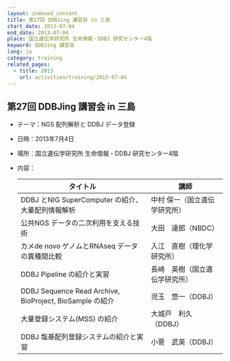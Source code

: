```yaml
---
layout: indexed_content
title: 第27回 DDBJing 講習会 in 三島
start_date: 2013-07-04
end_date: 2013-07-04
place: 国立遺伝学研究所 生命情報・DDBJ 研究センター4階
keyword: DDBJing 講習会
lang: ja
category: training
related_pages:
  - title: 2013
    url: activities/training/2013-07-04
---
```


## 第27回 DDBJing 講習会 in 三島 <a name="27"></a>

-   テーマ：NGS 配列解析と DDBJ データ登録
-   日時：2013年7月4日
-   場所：国立遺伝学研究所 生命情報・DDBJ 研究センター4階
-   内容：

    | タイトル | 講師 |
    |-----|----|
    | DDBJ とNIG SuperComputer の紹介、大量配列情報解析 | 中村 保一（国立遺伝学研究所）  |
    | 公共NGS データの二次利用を支える技術 | 大田　達郎（NBDC） |
    | カメde novo ゲノムとRNAseq データの異種間比較 | 入江　直樹（理化学研究所） |
    | DDBJ Pipeline の紹介と実習 | 長崎　英樹（国立遺伝学研究所） |
    | DDBJ Sequence Read Archive, BioProject, BioSample の紹介 | 児玉　悠一（DDBJ）             |
    | 大量登録システム(MSS) の紹介 | 大城戸　利久 （DDBJ） |
    | DDBJ 塩基配列登録システムの紹介と実習  | 小菅　武英（DDBJ） |
